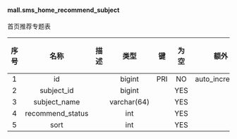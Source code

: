 #### mall.sms_home_recommend_subject 
首页推荐专题表

| 序号 | 名称 | 描述 | 类型 | 键 | 为空 | 额外 | 默认值 |
| :--: | :--: | :--: | :--: | :--: | :--: | :--: | :--: |
| 1 | id |  | bigint | PRI | NO | auto_increment |  |
| 2 | subject_id |  | bigint |  | YES |  |  |
| 3 | subject_name |  | varchar(64) |  | YES |  |  |
| 4 | recommend_status |  | int |  | YES |  |  |
| 5 | sort |  | int |  | YES |  |  |
